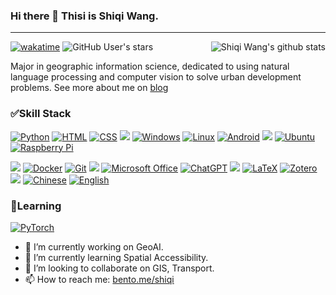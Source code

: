 ### Hi there 👋 Thisi is Shiqi Wang.
---
<img align="right" src="https://github-readme-stats.vercel.app/api/top-langs/?username=wsqstar&layout=compact&theme=dark&hide=html" alt="Shiqi Wang's github stats"/>

[![wakatime](https://wakatime.com/badge/user/018f003a-0ee4-4ae8-9cbe-1bd8bb223f37.svg)](https://wakatime.com/@018f003a-0ee4-4ae8-9cbe-1bd8bb223f37)
![GitHub User's stars](https://img.shields.io/github/stars/wsqstar?style=flat&link=https%3A%2F%2Fgithub.com%2Fwsqstar)

Major in geographic information science, dedicated to using natural language processing and computer vision to solve urban development problems. See more about me on [blog](https://shiqi.xlog.app/)


### ✅Skill Stack 

[![Python](https://img.shields.io/badge/-Python-3776AB?style=flat-square&logo=python&logoColor=ffffff)](https://www.python.org/)
[![HTML](https://img.shields.io/badge/-HTML5-e34f26?style=flat-square&logo=HTML5&logoColor=fff)](https://html.spec.whatwg.org)
[![CSS](https://img.shields.io/badge/-CSS3-1572B6?style=flat-square&logo=css3&logoColor=white)](https://www.w3.org/Style/CSS/)
![](https://img.shields.io/badge/-&-39C5BB?style=flat-square)
[![Windows](https://img.shields.io/badge/-Windows-0078D6?style=flat-square&logo=windows&logoColor=white)](https://www.microsoft.com/windows)
[![Linux](https://img.shields.io/badge/-Linux-333333?style=flat-square&logo=linux&logoColor=white)](https://www.linuxfoundation.org/)
[![Android](https://img.shields.io/badge/-Android-3DDC84?style=flat-square&logo=android&logoColor=white)](https://www.android.com/)
![](https://img.shields.io/badge/-&-39C5BB?style=flat-square)
[![Ubuntu](https://img.shields.io/badge/-Ubuntu-E95420?style=flat-square&logo=ubuntu&logoColor=white)](https://ubuntu.com/)
[![Raspberry Pi](https://img.shields.io/badge/-Raspberry%20Pi-A22846?style=flat-square&logo=raspberrypi&logoColor=white)](https://www.raspberrypi.org/)

![](https://img.shields.io/badge/-&-39C5BB?style=flat-square)
[![Docker](https://img.shields.io/badge/-Docker-2496ED?style=flat-square&logo=docker&logoColor=ffffff)](#)
[![Git](https://img.shields.io/badge/-Git-f05032?style=flat-square&logo=git&logoColor=white)](https://git-scm.com/)
![](https://img.shields.io/badge/-&-39C5BB?style=flat-square)
[![Microsoft Office](https://img.shields.io/badge/-Microsoft%20Office-D83B01?style=flat-square&logo=microsoftoffice&logoColor=white)](https://www.office.com/)
[![ChatGPT](https://img.shields.io/badge/-ChatGPT-008080?style=flat-square&logo=openai&logoColor=white)](https://openai.com/chatgpt/)
![](https://img.shields.io/badge/-&-39C5BB?style=flat-square)
[![LaTeX](https://img.shields.io/badge/-LaTeX-008080?style=flat-square&logo=latex&logoColor=white)](https://www.latex-project.org/)
[![Zotero](https://img.shields.io/badge/-Zotero-CC2936?style=flat-square&logo=zotero&logoColor=white)](https://www.zotero.org/)
![](https://img.shields.io/badge/-&-39C5BB?style=flat-square)
[![Chinese](https://img.shields.io/badge/-Chinese-DE2910?style=flat-square&logo=china&logoColor=white)](#)
[![English](https://img.shields.io/badge/-English-1C4079?style=flat-square&logo=unitedkingdom&logoColor=white)](#)
### 📖Learning
[![PyTorch](https://img.shields.io/badge/-PyTorch-e74a2b?style=flat-square&logo=PyTorch&logoColor=fff)](https://pytorch.org/)




<!--
**wsqstar/wsqstar** is a ✨ _special_ ✨ repository because its `README.md` (this file) appears on your GitHub profile.
-->


- 🔭 I’m currently working on GeoAI.
- 🌱 I’m currently learning Spatial Accessibility.
- 👯 I’m looking to collaborate on GIS, Transport.
- 📫 How to reach me: [bento.me/shiqi](bento.me/shiqi)


